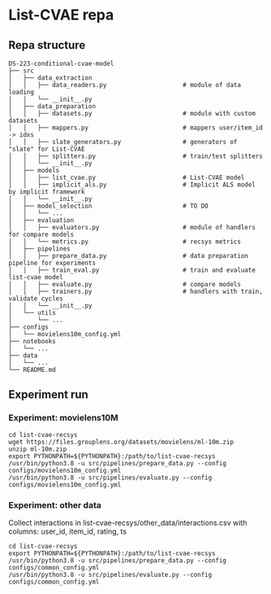 # List-CVAE repa

## Repa structure
    DS-223-conditional-cvae-model
    ├── src
    │   ├── data_extraction
    │   │   ├── data_readers.py                     # module of data loading
    │   │   └── __init__.py
    │   ├── data_preparation
    │   │   ├── datasets.py                         # module with custom datasets
    │   │   ├── mappers.py                          # mappers user/item_id -> idxs
    │   │   ├── slate_generators.py                 # generators of "slate" for List-CVAE
    │   │   ├── splitters.py                        # train/test splitters
    │   │   └── __init__.py
    │   ├── models
    │   │   ├── list_cvae.py                        # List-CVAE model
    │   │   ├── implicit_als.py                     # Implicit ALS model by implicit framework
    │   │   └── __init__.py
    │   ├── model_selection                         # TO DO
    │   │   └── ...
    │   ├── evaluation
    │   │   ├── evaluators.py                       # module of handlers for compare models
    │   │   └── metrics.py                          # recsys metrics
    │   ├── pipelines
    │   │   ├── prepare_data.py                     # data preparation pipeline for experiments
    │   │   ├── train_eval.py                       # train and evaluate list-cvae model
    │   │   ├── evaluate.py                         # compare models
    │   │   ├── trainers.py                         # handlers with train, validate cycles
    │   │   └── __init__.py
    │   └── utils
    │       └── ...
    ├── configs
    │   └── movielens10m_config.yml
    ├── notebooks
    │   └── ...
    ├── data
    │   └── ...  
    └── README.md

## Experiment run

### Experiment: movielens10M
    cd list-cvae-recsys
    wget https://files.grouplens.org/datasets/movielens/ml-10m.zip
    unzip ml-10m.zip
    export PYTHONPATH=${PYTHONPATH}:/path/to/list-cvae-recsys
    /usr/bin/python3.8 -u src/pipelines/prepare_data.py --config configs/movielens10m_config.yml
    /usr/bin/python3.8 -u src/pipelines/evaluate.py --config configs/movielens10m_config.yml

### Experiment: other data

Collect interactions in list-cvae-recsys/other_data/interactions.csv with columns: user_id, item_id, rating, ts

    cd list-cvae-recsys
    export PYTHONPATH=${PYTHONPATH}:/path/to/list-cvae-recsys
    /usr/bin/python3.8 -u src/pipelines/prepare_data.py --config configs/common_config.yml
    /usr/bin/python3.8 -u src/pipelines/evaluate.py --config configs/common_config.yml
